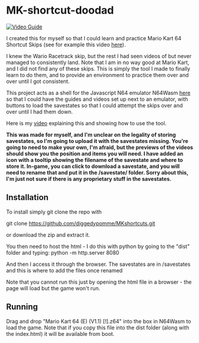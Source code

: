 # MK-shortcut-doodad


[![Video Guide](https://img.youtube.com/vi/PptLQPXxvG4/0.jpg)](https://www.youtube.com/watch?v=PptLQPXxvG4)

I created this for myself so that I could learn and practice Mario Kart 64 Shortcut Skips (see for example this video [here](https://youtu.be/8lNlByFLRjE)). 

I knew the Wario Racetrack skip, but the rest I had seen videos of but never managed to consistently land. Note that I am in no way good at Mario Kart, and I did not find any of these skips. This is simply the tool I made to finally learn to do them, and to provide an environment to practice them over and over until I got consistent.

This project acts as a shell for the Javascript N64 emulator N64Wasm [here](https://github.com/nbarkhina/N64Wasm) so that I could have the guides and videos set up next to an emulator, with buttons to load the savestates so that I could attempt the skips over and over until I had them down.

Here is my [video](https://www.youtube.com/watch?v=PptLQPXxvG4) explaining this and showing how to use the tool.

<b>This was made for myself, and I'm unclear on the legality of storing savestates, so I'm going to upload it with the savestates missing. You're going to need to make your own, I'm afraid, but the previews of the videos should show you the position and items you will need. I have added an icon with a tooltip showing the filename of the savestate and where to store it. In-game, you can click to download a savestate, and you will need to rename that and put it in the /savestate/ folder. Sorry about this, I'm just not sure if there is any proprietary stuff in the savestates.</b>

## Installation

To install simply git clone the repo with

git clone https://github.com/diggedypomme/MKshortcuts.git

or download the zip and extract it.

You then need to host the html - I do this with python by going to the "dist" folder and typing:
python -m http.server 8080

And then I access it through the browser. The savestates are in /savestates and this is where to add the files once renamed

Note that you cannot run this just by opening the html file in a browser - the page will load but the game won't run. 

## Running 

Drag and drop "Mario Kart 64 (E) (V1.1) [!].z64" into the box in N64Wasm to load the game. Note that if you copy this file into the dist folder (along with the index.html) it will be available from boot.



